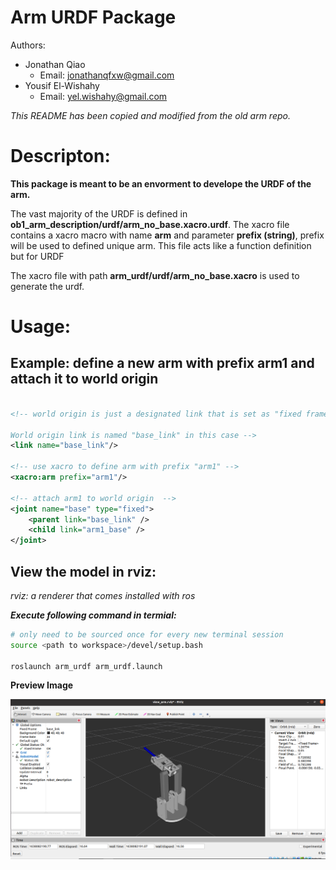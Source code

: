 # Arm URDF Package

Authors: 
* Jonathan Qiao
    * Email: jonathanqfxw@gmail.com
* Yousif El-Wishahy
    * Email: yel.wishahy@gmail.com

*This README has been copied and modified from the old arm repo.*

# Descripton:

**This package is meant to be an envorment to develope the URDF of the arm.**

The vast majority of the URDF is defined in **ob1_arm_description/urdf/arm_no_base.xacro.urdf**. The xacro file contains a xacro macro with name **arm** and parameter **prefix (string)**, prefix will be used to defined unique arm. This file acts like a function definition but for URDF

The xacro file with path **arm_urdf/urdf/arm_no_base.xacro** is used to generate the urdf.

# Usage:

## Example: define a new arm with prefix arm1 and attach it to world origin
```xml

<!-- world origin is just a designated link that is set as "fixed frame" in rviz. 

World origin link is named "base_link" in this case -->
<link name="base_link"/>

<!-- use xacro to define arm with prefix "arm1" -->
<xacro:arm prefix="arm1"/>

<!-- attach arm1 to world origin  -->
<joint name="base" type="fixed">
    <parent link="base_link" />
    <child link="arm1_base" />
</joint>
```

## View the model in rviz:

*rviz: a renderer that comes installed with ros*

***Execute following command in termial:***

```bash
# only need to be sourced once for every new terminal session
source <path to workspace>/devel/setup.bash

roslaunch arm_urdf arm_urdf.launch
```

**Preview Image**

![image preview](./urdf_rviz_preview.png)